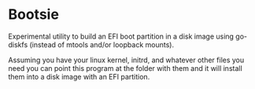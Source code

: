# Bootsie

Experimental utility to build an EFI boot partition in a disk image using go-diskfs (instead of mtools and/or loopback mounts).

Assuming you have your linux kernel, initrd, and whatever other files you need you can point this program
at the folder with them and it will install them into a disk image with an EFI partition.

